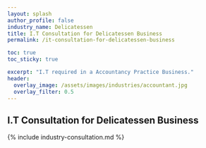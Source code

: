 ```yaml
---
layout: splash 
author_profile: false 
industry_name: Delicatessen
title: I.T Consultation for Delicatessen Business
permalink: /it-consultation-for-delicatessen-business

toc: true
toc_sticky: true

excerpt: "I.T required in a Accountancy Practice Business."
header:
  overlay_image: /assets/images/industries/accountant.jpg
  overlay_filter: 0.5 
---
```


## I.T Consultation for Delicatessen Business

{% include industry-consultation.md %}
